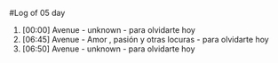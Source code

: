 #Log of 05 day

1. [00:00] Avenue - unknown - para olvidarte hoy
1. [06:45] Avenue - Amor , pasión y otras locuras - para olvidarte hoy
1. [06:50] Avenue - unknown - para olvidarte hoy
